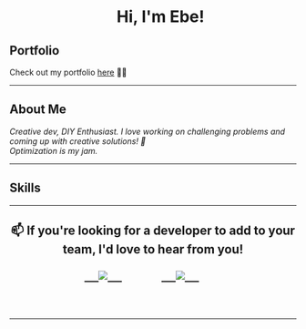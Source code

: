 <!--
**thebenezer/thebenezer** is a ✨ _special_ ✨ repository because its `README.md` (this file) appears on your GitHub profile.

Here are some ideas to get you started:

- 🔭 I’m currently working on ...
- 🌱 I’m currently learning ...
- 👯 I’m looking to collaborate on ...
- 🤔 I’m looking for help with ...
- 💬 Ask me about ...
- 📫 How to reach me: ...
- 😄 Pronouns: ...
- ⚡ Fun fact: ...
-->

<h1 align='center'>
    Hi, I'm Ebe! 
</h1>

## Portfolio

Check out my portfolio [here](https://www.thebenezer.com) 🧑‍💻
<hr>

## About Me

<p><em>
Creative dev, DIY Enthusiast. I love working on challenging problems and coming up with creative solutions! 👾<br>
Optimization is my jam. 
</em></p>

<hr>

## Skills

<div align="center">

</div>


<hr>

<h2 align="center">
📫 If you're looking for a developer to add to your team, I'd love to hear from you!
<p align="center">
    <a target="_blank"href="https://www.linkedin.com/in/thebenezer">
    <img src="https://img.shields.io/badge/linkedin-%230077B5.svg?&style=for-the-badge&logo=linkedin&logoColor=white" />
    </a>
    &nbsp;&nbsp;&nbsp;&nbsp;
    <a href="mailto:samebenezer@gmail.com?subject=Hello%20Ebe,%20From%20Github">
    <img src="https://img.shields.io/badge/gmail-%23D14836.svg?&style=for-the-badge&logo=gmail&logoColor=white" />
    </a>
    &nbsp;&nbsp;&nbsp;&nbsp;
  </p>
  </h2>

<hr>

